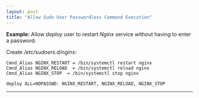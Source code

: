 ```yaml
---
layout: post
title: "Allow Sudo User Passwordless Command Execution"
---
```


**Example:** Allow *deploy* user to restart *Nginx* service without having to enter a password:

Create */etc/sudoers.d/nginx*:
```
Cmnd_Alias NGINX_RESTART = /bin/systemctl restart nginx
Cmnd_Alias NGINX_RELOAD  = /bin/systemctl reload nginx
Cmnd_Alias NGINX_STOP  = /bin/systemctl stop nginx

deploy ALL=NOPASSWD: NGINX_RESTART, NGINX_RELOAD, NGINX_STOP
```

---
